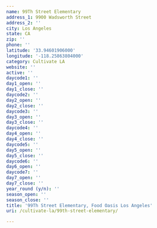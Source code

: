 ```yaml
---
name: 99Th Street Elementary
address_1: 9900 Wadsworth Street
address_2: ''
city: Los Angeles
state: CA
zip: ''
phone: ''
latitude: '33.94601906000'
longitude: '-118.25863804000'
category: Cultivate LA
website: ''
active: ''
daycode1: ''
day1_open: ''
day1_close: ''
daycode2: ''
day2_open: ''
day2_close: ''
daycode3: ''
day3_open: ''
day3_close: ''
daycode4: ''
day4_open: ''
day4_close: ''
daycode5: ''
day5_open: ''
day5_close: ''
daycode6: ''
day6_open: ''
daycode7: ''
day7_open: ''
day7_close: ''
year_round (y/n): ''
season_open: ''
season_close: ''
title: '99Th Street Elementary, Food Oasis Los Angeles'
uri: /cultivate-la/99th-street-elementary/

---
```

